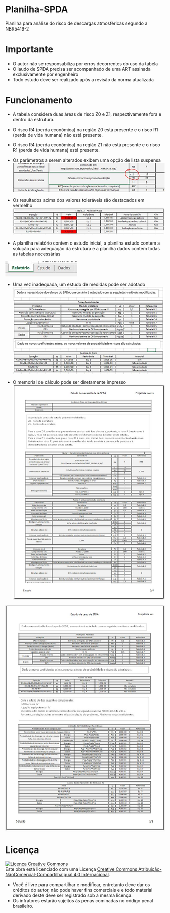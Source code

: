 ﻿# Planilha-SPDA

Planilha para análise do risco de descargas atmosféricas segundo a NBR5419-2

# Importante

- O autor não se responsabiliza por erros decorrentes do uso da tabela
- O laudo de SPDA precisa ser acompanhado de uma ART assinada exclusivamente por engenheiro
- Todo estudo deve ser realizado após a revisão da norma atualizada

# Funcionamento

- A tabela considera duas áreas de risco Z0 e Z1, respectivamente fora e dentro da estrutura. 

- O risco R4 (perda econômica) na região Z0 está presente e o risco R1 (perda de vida humana) não está presente.

- O risco R4 (perda econômica) na região Z1 não está presente e o risco R1 (perda de vida humana) está presente.

- Os parâmetros a serem alterados exibem uma opção de lista suspensa
![alt text](https://github.com/jeffersonpimenta/Planilha-SPDA/blob/master/Imagens/imagem1.JPG)

- Os resultados acima dos valores toleráveis são destacados em vermelho
![alt text](https://github.com/jeffersonpimenta/Planilha-SPDA/blob/master/Imagens/imagem2.JPG)

- A planilha relatório contem o estudo inicial, a planilha estudo contem a solução para adequação da estrutura e a planilha dados contem todas as tabelas necessárias

![alt text](https://github.com/jeffersonpimenta/Planilha-SPDA/blob/master/Imagens/imagem3.JPG)

- Uma vez inadequada, um estudo de medidas pode ser adotado
![alt text](https://github.com/jeffersonpimenta/Planilha-SPDA/blob/master/Imagens/imagem4.JPG)

- O memorial de cálculo pode ser diretamente impresso
![alt text](https://github.com/jeffersonpimenta/Planilha-SPDA/blob/master/Imagens/imagem5.JPG)

![alt text](https://github.com/jeffersonpimenta/Planilha-SPDA/blob/master/Imagens/imagem6.JPG)

# Licença

<a rel="license" href="http://creativecommons.org/licenses/by-nc-sa/4.0/"><img alt="Licença Creative Commons" style="border-width:0" src="https://i.creativecommons.org/l/by-nc-sa/4.0/88x31.png" /></a><br />Este obra está licenciado com uma Licença <a rel="license" href="http://creativecommons.org/licenses/by-nc-sa/4.0/">Creative Commons Atribuição-NãoComercial-CompartilhaIgual 4.0 Internacional</a>.

- Você é livre para compartilhar e modificar, entretanto deve dar os créditos do autor, não pode haver fins comerciais e e todo material derivado deste deve ser registrado sob a mesma licença.
- Os infratores estarão sujeitos às penas cominadas no código penal brasileiro.

